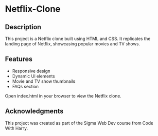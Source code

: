 # Netflix-Clone

## Description
This project is a Netflix clone built using HTML and CSS. It replicates the landing page of Netflix, showcasing popular movies and TV shows.

## Features
- Responsive design
- Dynamic UI elements
- Movie and TV show thumbnails
- FAQs section

Open index.html in your browser to view the Netflix clone.

## Acknowledgments
This project was created as part of the Sigma Web Dev course from Code With Harry.

